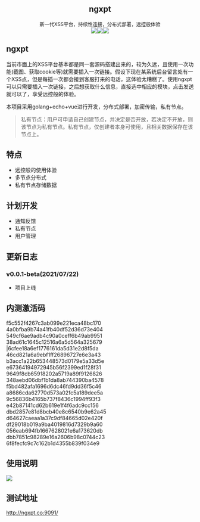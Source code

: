 <center><h2>ngxpt</h2></center>

<center><font size=2>新一代XSS平台，持续性连接，分布式部署，远控般体验</font></center>

<center><div style="float"><img src="https://img.shields.io/github/stars/Zer0ne-Sec/ngxpt?style=social"><img src="https://img.shields.io/github/forks/Zer0ne-Sec/ngxpt?style=social"><img src="https://img.shields.io/github/sponsors/Zer0ne-Sec"></div></center>

## ngxpt

当前市面上的XSS平台基本都是同一套源码搭建出来的，较为久远，且使用一次功能(截图、获取cookie等)就需要插入一次链接。假设下现在某系统后台留言处有一个XSS点，但是每插一次都会接到客服打来的电话，这体验太糟糕了。使用ngxpt可以只需要插入一次链接，之后想获取什么信息，直接选中相应的模块，点击发送就可以了，享受远控般的体验。

本项目采用golang+echo+vue进行开发，分布式部署，加密传输，私有节点。

> 私有节点：用户可申请自己创建节点，并决定是否开放，若决定不开放，则该节点为私有节点。私有节点，仅创建者本身可使用，且相关数据保存在该节点上。

## 特点

- 远控般的使用体验
- 多节点分布式
- 私有节点存储数据

## 计划开发

- 通知反馈
- 私有节点
- 用户管理



## 更新日志

### v0.0.1-beta(2021/07/22)

- 项目上线



## 内测激活码

f5c552f4267c3ab099e221eca48bc170
4a0bfba9b74a41fb40df52d36d73e404
549cf6ae9adb4c90a0ceff6b49ab9951
38ad61c1645c12516a6a5d564a325679
|6cfee18a6ef1776161da5d31e2d8f5da
46cd821a6a9ebf1ff26896727e6e3a43
b3acc1a22b653448573d0179e5a33d5e
e67364194972945b56f2399ed1f28f31
9649f8cb65918202a5719a89f9126826
348aebd06dbf1b1da8ab744390ba4578
f5bd482afa1696d6dc46fd9dd36f5c46
a8686cda62770d573a02fc5a189dee5a
9c56836b4165b737f8436c1994ff93f3
e42b87141cd62b619e1f4f6adc9cc156
dbd2857e81d8bcb40e8c6540b9e62a45
d64627caeaa1a37c9df84665d02e420f
df29018b019a9ba4019816d7329b9a60
056eab694fb1667628021e6a173620db
dbb7851c98289e16a2606b98c0744c23
6f8fecfc9c7c162b1d4355b839f034e9

## 使用说明
![](https://github.com/Zer0ne-Sec/ngxpt/blob/master/demo.gif)

## 测试地址
http://ngxpt.co:9091/
